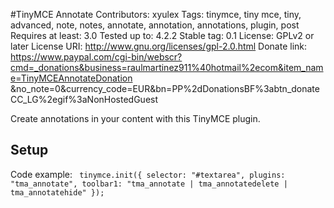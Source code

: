 #TinyMCE Annotate
Contributors: xyulex
Tags: tinymce, tiny mce, tiny, advanced, note, notes, annotate, annotation, annotations, plugin, post
Requires at least: 3.0
Tested up to: 4.2.2
Stable tag: 0.1
License: GPLv2 or later
License URI: http://www.gnu.org/licenses/gpl-2.0.html
Donate link: https://www.paypal.com/cgi-bin/webscr?cmd=_donations&business=raulmartinez911%40hotmail%2ecom&item_name=TinyMCEAnnotateDonation &no_note=0&currency_code=EUR&bn=PP%2dDonationsBF%3abtn_donateCC_LG%2egif%3aNonHostedGuest

Create annotations in your content with this TinyMCE plugin.

## Setup
Code example:
<code>
tinymce.init({
    selector: "#textarea",
    plugins: "tma_annotate",
    toolbar1: "tma_annotate | tma_annotatedelete | tma_annotatehide"
});
</code>
